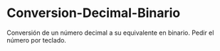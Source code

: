 # Conversion-Decimal-Binario
Conversión de un número decimal a su equivalente en binario. Pedir el número por teclado. 
